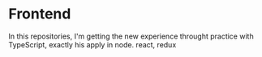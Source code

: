 # Frontend

In this repositories, I'm getting the new experience throught practice with TypeScript, exactly his apply in node. react, redux
